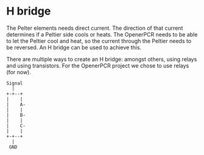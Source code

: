 # H bridge

The Pelter elements needs direct current. The direction of that current determines if a Peltier side cools or heats. The OpenerPCR needs to be able to let the Peltier cool and heat, so the current through the Peltier needs to be reversed. An H bridge can be used to achieve this.

There are multiple ways to create an H bridge: amongst others, using relays and using transistors. For the OpenerPCR project we chose to use relays (for now).

```
Signal
  |
+-+--+
|    |
|    A-  
|    |
|    B-
|    |
|    C-
|    |
+-+--+
  |
 GND
```